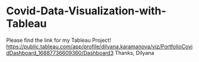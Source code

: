 # Covid-Data-Visualization-with-Tableau
Please find the link for my Tableau Project!
https://public.tableau.com/app/profile/dilyana.karamanova/viz/PortfolioCovidDashboard_16887736609360/Dashboard3
Thanks,
Dilyana
